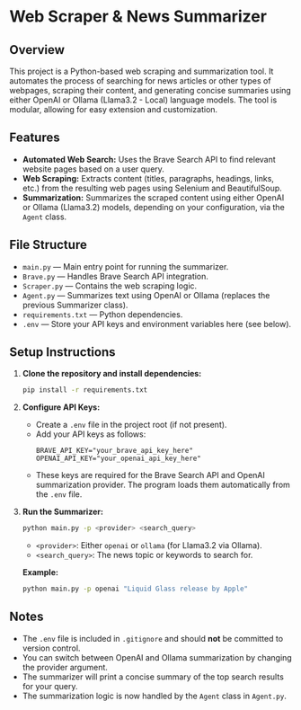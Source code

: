 # Web Scraper & News Summarizer

## Overview

This project is a Python-based web scraping and summarization tool. It automates the process of searching for news articles or other types of webpages, scraping their content, and generating concise summaries using either OpenAI or Ollama (Llama3.2 - Local) language models. The tool is modular, allowing for easy extension and customization.


## Features
- **Automated Web Search:** Uses the Brave Search API to find relevant website pages based on a user query.
- **Web Scraping:** Extracts content (titles, paragraphs, headings, links, etc.) from the resulting web pages using Selenium and BeautifulSoup.
- **Summarization:** Summarizes the scraped content using either OpenAI or Ollama (Llama3.2) models, depending on your configuration, via the `Agent` class.


## File Structure
- `main.py` — Main entry point for running the summarizer.
- `Brave.py` — Handles Brave Search API integration.
- `Scraper.py` — Contains the web scraping logic.
- `Agent.py` — Summarizes text using OpenAI or Ollama (replaces the previous Summarizer class).
- `requirements.txt` — Python dependencies.
- `.env` — Store your API keys and environment variables here (see below).

## Setup Instructions

1. **Clone the repository and install dependencies:**
   ```sh
   pip install -r requirements.txt
   ```

2. **Configure API Keys:**
   - Create a `.env` file in the project root (if not present).
   - Add your API keys as follows:
     ```env
     BRAVE_API_KEY="your_brave_api_key_here"
     OPENAI_API_KEY="your_openai_api_key_here"
     ```
   - These keys are required for the Brave Search API and OpenAI summarization provider. The program loads them automatically from the `.env` file.

3. **Run the Summarizer:**
   ```sh
   python main.py -p <provider> <search_query>
   ```
   - `<provider>`: Either `openai` or `ollama` (for Llama3.2 via Ollama).
   - `<search_query>`: The news topic or keywords to search for.

   **Example:**
   ```sh
   python main.py -p openai "Liquid Glass release by Apple"
   ```

## Notes
- The `.env` file is included in `.gitignore` and should **not** be committed to version control.
- You can switch between OpenAI and Ollama summarization by changing the provider argument.
- The summarizer will print a concise summary of the top search results for your query.
- The summarization logic is now handled by the `Agent` class in `Agent.py`.
